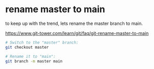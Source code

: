 # rename master to main

to keep up with the trend, lets rename the master branch to main.

https://www.git-tower.com/learn/git/faq/git-rename-master-to-main

```sh
# Switch to the "master" branch:
git checkout master

# Rename it to "main":
git branch -m master main
```
